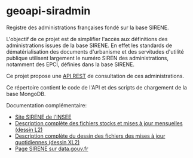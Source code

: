# geoapi-siradmin

Registre des administrations françaises fondé sur la base SIRENE.

L'objectif de ce projet est de simplifier l'accès aux définitions des administrations issues de la base SIRENE.
En effet les standards de dématérialisation des documents d'urbanisme et des servitudes d'utilité publique
utilisent largement le numéro SIREN des administrations, notamment des EPCI,
définies dans la base SIRENE.

Ce projet propose une [API REST](http://siradmin.geoapi.fr/)
de consultation de ces administrations.

Ce répertoire contient le code de l'API et des scripts de chargement de la base MongoDB.

Documentation complémentaire:
  - [Site SIRENE de l'INSEE](https://www.sirene.fr/)
  - [Description complète des fichiers stocks et mises à jour mensuelles (dessin L2)](https://www.sirene.fr/static-resources/doc/dessin_L2_description_complete.pdf?version=1.14)
  - [Description complète du dessin des fichiers des mises à jour quotidiennes (dessin XL2)](https://www.sirene.fr/static-resources/doc/dessin_XL2_description_complete.pdf?version=1.14)
  - [Page SIRENE sur data.gouv.fr](https://www.data.gouv.fr/fr/datasets/base-sirene-des-entreprises-et-de-leurs-etablissements-siren-siret/)
